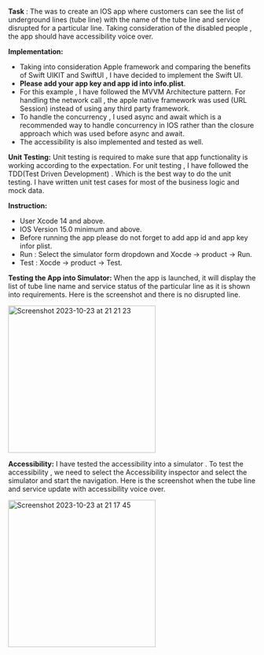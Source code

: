 **Task** : The was to create an IOS app where customers can see the list of underground lines (tube line) with the name of the tube line and service disrupted for a particular line. Taking consideration of the disabled people , the app should have accessibility voice over.

**Implementation:**
- Taking into consideration Apple framework and comparing the benefits of Swift UIKIT and SwiftUI , I have decided to implement the Swift UI.
- **Please add your app key and app id into info.plist**.
- For this example , I have followed the MVVM Architecture pattern. For handling the network call , the apple native framework was used (URL Session) instead of using any third party framework.
- To handle the concurrency , I used async and await which is a recommended way to handle concurrency in IOS rather than the closure approach which was used before  async and await.
- The accessibility is also implemented and tested as well. 

**Unit Testing:** Unit testing is required to make sure that app functionality is working according to the expectation. For unit testing , I have followed the TDD(Test Driven Development) . Which is the best way to do the unit testing. I have written unit test cases for most of the business logic and mock data.

**Instruction:** 
- User Xcode 14 and above.
- IOS Version 15.0 minimum and above.
- Before running the app please do not forget to add app id and app key infor plist.
- Run : Select the simulator form dropdown and Xocde -> product -> Run.
- Test : Xocde -> product -> Test. 

**Testing the App into Simulator:** When the app is launched, it will display the list of tube line name and service status of the particular line as it is shown into requirements. Here is the screenshot  and there is no  disrupted line.

<img width="300" alt="Screenshot 2023-10-23 at 21 21 23" src="https://github.com/MohammadHossanICT/ChallangeDemo/assets/100123501/57df0601-8973-4709-81fc-582bf1e5c3bd">


**Accessibility:** I have tested the accessibility into a simulator . To test the accessibility , we need to  select the Accessibility inspector and select the simulator and start the navigation. Here is the screenshot when the tube line and service update with accessibility voice over.

<img width="300" alt="Screenshot 2023-10-23 at 21 17 45" src="https://github.com/MohammadHossanICT/ChallangeDemo/assets/100123501/93ea62e5-eade-46d6-8f3b-aeb740c181ca">
